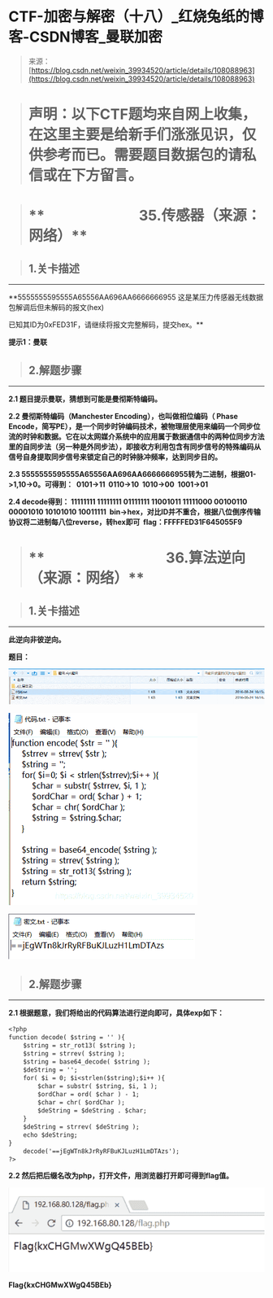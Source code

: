 <!--yml
category: 未分类
date: 2022-04-26 14:48:05
-->

# CTF-加密与解密（十八）_红烧兔纸的博客-CSDN博客_曼联加密

> 来源：[https://blog.csdn.net/weixin_39934520/article/details/108088963](https://blog.csdn.net/weixin_39934520/article/details/108088963)

> # **声明：以下CTF题均来自网上收集，在这里主要是给新手们涨涨见识，仅供参考而已。需要题目数据包的请私信或在下方留言。**

> # **                            35.传感器（来源：网络）**

> ## **1.关卡描述**

* * *

**5555555595555A65556AA696AA6666666955
这是某压力传感器无线数据包解调后但未解码的报文(hex)

已知其ID为0xFED31F，请继续将报文完整解码，提交hex。**

**提示1：曼联**

> ## **2.解题步骤**

* * *

**2.1 题目提示曼联，猜想到可能是曼彻斯特编码。**

**2.2 曼彻斯特编码（Manchester Encoding），也叫做相位编码（ Phase Encode，简写PE），是一个同步时钟编码技术，被物理层使用来编码一个同步位流的时钟和数据。它在以太网媒介系统中的应用属于数据通信中的两种位同步方法里的自同步法（另一种是外同步法），即接收方利用包含有同步信号的特殊编码从信号自身提取同步信号来锁定自己的时钟脉冲频率，达到同步目的。**

**2.3 5555555595555A65556AA696AA6666666955转为二进制，根据01->1,10->0。可得到： 
0101->11 
0110->10 
1010->00 
1001->01**

**2.4 decode得到：
11111111 11111111 01111111 11001011 11111000 00100110 00001010 10101010 10011111 
bin->hex，对比ID并不重合，根据八位倒序传输协议将二进制每八位reverse，转hex即可 
flag：FFFFFED31F645055F9**

> # **                                    36.算法逆向（来源：网络）**

> ## **1.关卡描述**

* * *

**此逆向非彼逆向。**

**题目：**

**![](img/7cdf94bd55acc3f3d81dd86d95c430a9.png)**

**![](img/36fca9ac987851ef227f68bf4037ab9e.png)**

**![](img/a51708b3603e0b37955e97b8718b39de.png)**

> ## **2.解题步骤**

* * *

**2.1 根据题意，我们将给出的代码算法进行逆向即可，具体exp如下：**

```
<?php
function decode( $string = '' ){
    $string = str_rot13( $string );
    $string = strrev( $string );
    $string = base64_decode( $string );
    $deString = '';
    for( $i = 0; $i<strlen($string);$i++ ){
        $char = substr( $string, $i, 1 );
        $ordChar = ord( $char ) - 1;
        $char = chr( $ordChar );
        $deString = $deString . $char;
    }
    $deString = strrev( $deString );
	echo $deString;
}
	decode('==jEgWTn8kJrRyRFBuKJLuzH1LmDTAzs');
?>
```

**2.2 然后把后缀名改为php，打开文件，用浏览器打开即可得到flag值。**

![](img/64bf2672b4dca00d676218dc8944049f.png)

**Flag{kxCHGMwXWgQ45BEb}**